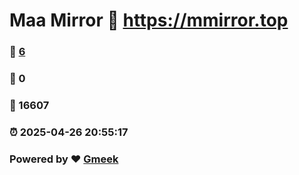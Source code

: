 # Maa Mirror :link: https://mmirror.top 
### :page_facing_up: [6](https://mmirror.top/tag.html) 
### :speech_balloon: 0 
### :hibiscus: 16607 
### :alarm_clock: 2025-04-26 20:55:17 
### Powered by :heart: [Gmeek](https://github.com/Meekdai/Gmeek)
